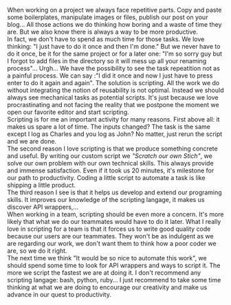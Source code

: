 When working on a project we always face repetitive parts. Copy and
paste some boilerplates, manipulate images or files, publish our post
on your blog... All those actions we do thinking how boring and a waste
of time they are. But we also know there is always a way to be more productive.  
In fact, we don't have to spend as much time for those tasks. We love
thinking: "I just have to do it once and then I'm
done." But we never have to do it once, be it for the same project or
for a later one: "I'm so sorry guy but I forgot to add files in the
directory so it will mess up all your renaming process"... Urgh...
We have the possibility to see the task repeatition not as a painful
process. We can say :"I did it once and now I just have to press enter
to do it again and again". The solution is scripting. All the work we
do without integrating the notion of reusability is not optimal. Instead
we should always see mechanical tasks as potential scripts. It's just
because we love procrastinating and not facing the reality that we
postpone the moment we open our favorite editor and start scripting.  
Scripting is for me an important activity for many reasons. First above
all: it makes us spare a lot of time. The inputs changed? The task is
the same except I log as Charles and you log as John? No matter, just
rerun the script and we are done.  
The second reason I love scripting is
that we produce something concrete and useful. By writing our custom
script we *"Scratch our own Stich"*, we solve our own problem with our
own technical skills. This always provide and immense satisfaction.
Even if it took us 20 minutes, it's milestone for our path to
productivity. Coding a little script to automate a task is like shipping a
little product.  
The third reason I see is that it helps us develop and extend our programing
skills. It improves our knowledge of the scripting langage, it makes us
discover API wrappers,...   
When working in a team, scripting should be even more a concern. It's
more likely that what we do our teammates would have to do it
later. What I really love in scripting for a team is that it forces us
to write good quality code because our users are our teammates. They
won't be as indulgent as we are regarding our work, we don't want them
to think how a poor coder we are, so we do it right.  
The next time we think "It would be so nice to automate this work", we
should spend some time to look for  API
wrappers and ways to script it. The more we script the fastest we are at
doing it. I don't recommend any scripting langage: bash, python, ruby...
I just recommend to take some time thinking at what we are doing to
encourage our creativity and make us advance in our quest to 
productivity.
